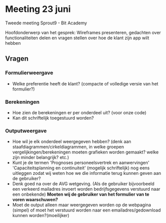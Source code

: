 # Meeting 23 juni
Tweede meeting Sprout9 - Bit Academy

Hoofdonderwerp van het gesprek: Wireframes presenteren, gedachten over functionaliteiten delen en vragen stellen over hoe de klant zijn app wilt hebben

## Vragen

### Formulierweergave
 - Welke preferentie heeft de klant? (compacte of volledige versie van het formulier?)

### Berekeningen
 - Hoe zien de berekeningen er per onderdeel uit? (voor onze code)
 - Kan dit schriftelijk toegestuurd worden?

### Outputweergave
 - Hoe wil je elk onderdeel weergegeven hebben? (denk aan staafdiagrammen/cirkeldiagrammen, in welke groepen vergelijkingen/berekeningen moeten grafieken worden gemaakt? welke zijn minder belangrijk? etc.)
 - Kunt je de termen 'Prognoses personeelsvertrek en aanwervingen' 'Capaciteitsplanning en continuiteit' (mogelijk schriftelijk) nog eens uitleggen zodat wij weten hoe we die informatie terug kunnen geven aan de gebruiker?
 - Denk goed na over de AVG wetgeving. (Als de gebruiker bijvoorbeeld een verkeerd mailadres invoert worden bedrijfsgegevens verstuurd naar een onbekende)
  __Moeten wij de gebruiker van het formulier van te voren waarschuwen?__
 - Moet de output alleen maar weergegeven worden op de webpagina (simpel) of moet het verstuurd worden naar een emailadres/gedownload kunnen worden?(moeilijker)